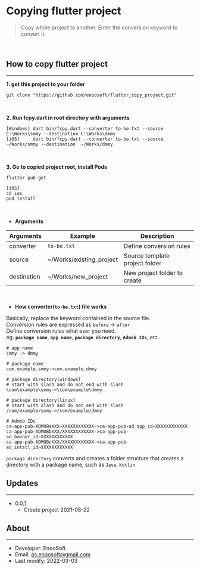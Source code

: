 # Copying flutter project


>Copy whole project to another. Enter the conversion keyword to convert it.
<br>

## How to copy flutter project
---
**1. get this project to your folder**
```
git clone "https://github.com/enoosoft/flutter_copy_project.git"
```
<br>

**2. Run fcpy.dart in root directory with arguments**
```
[Windows] dart bin/fcpy.dart --converter to-be.txt --source C:\Works\smmy --destination C:\Works\dmmy
[iOS]     dart bin/fcpy.dart --converter to-be.txt --source  ~/Works/smmy --destination  ~/Works/dmmy
```
<br>

**3. Go to copied project root, install Pods**
```
flutter pub get

[iOS]
cd ios
pod install
```
<br>



 - **Arguments**

Arguments|Example|Description
|--|--|--|
converter|`to-be.txt`|Define conversion rules
source|~/Works/existing_project|Source template project folder
destination|~/Works/new_project|New project folder to create
<br>

- **How converter(`to-be.txt`) file works**

Basically, replace the keyword contained in the source file.<br> 
Conversion rules are expressed as `before` -> `after`<br> 
Define conversion rules what ever you need.<br> 
eg. **`package name`**, **`app name`**, **`package directory`**, **`Admob IDs`**, etc.

```
# app name
smmy -> dmmy

# package name
com.example.smmy->com.example.dmmy

# package directory(windows) 
# start with slash and do not end with slash  
\com\example\smmy->\com\example\dmmy

# package directory(linux) 
# start with slash and do not end with slash
/com/example/smmy->/com/example/dmmy

# Admob IDs
ca-app-pub-ADMOBaXXX~XXXXXXXXXXXX->ca-app-pub-ad_app_id~XXXXXXXXXXXX
ca-app-pub-ADMOBbXXX/XXXXXXXXXXXX->ca-app-pub-ad_banner_id~XXXXXXXXXXXX
ca-app-pub-ADMOBcXXX/XXXXXXXXXXXX->ca-app-pub-ad_intstl_id~XXXXXXXXXXXX
 ```
`package directory` converts and creates a folder structure that creates a directory with a package name, such as `Java`, `Kotlin`.

## Updates
---

* 0.0.1 
  * Create project 2021-08-22


## About
---

* Developer: EnooSoft
* Email: [as.enoosoft@gmail.com](mailto:as.enoosoft@gmail.com)
* Last modify: 2022-03-03
